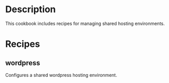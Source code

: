 Description
===========
This cookbook includes recipes for managing shared hosting environments.

Recipes
=======

wordpress
-----

Configures a shared wordpress hosting environment.